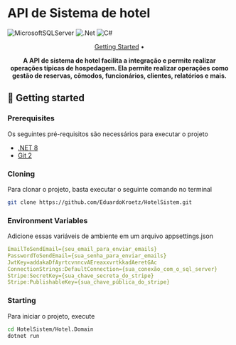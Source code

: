 
<h1> API de Sistema de hotel</h1>

![MicrosoftSQLServer](https://img.shields.io/badge/Microsoft%20SQL%20Server-CC2927?style=for-the-badge&logo=microsoft%20sql%20server&logoColor=white)
![.Net](https://img.shields.io/badge/.NET-5C2D91?style=for-the-badge&logo=.net&logoColor=white)
![C#](https://img.shields.io/badge/c%23-%23239120.svg?style=for-the-badge&logo=csharp&logoColor=white)

<p align="center">
   <a href="#started">Getting Started</a> • 
</p>

<p align="center">
  <b>A API de sistema de hotel facilita a integração e permite realizar operações típicas de hospedagem. Ela permite realizar operações como gestão de reservas, cômodos, funcionários, clientes, relatórios e mais.</b>
</p>

<h2 id="started">🚀 Getting started</h2>
<h3>Prerequisites</h3>
<p>Os seguintes pré-requisitos são necessários para executar o projeto</p>

- [.NET 8](https://dotnet.microsoft.com/pt-br/)
- [Git 2](https://github.com)

<h3 id="cloning">Cloning</h3>
<p>Para clonar o projeto, basta executar o seguinte comando no terminal</p>

```bash
git clone https://github.com/EduardoKroetz/HotelSistem.git
```

<h3 id="environments"> Environment Variables</h2>
<p>Adicione essas variáveis de ambiente em um arquivo appsettings.json</p>

```yaml
EmailToSendEmail={seu_email_para_enviar_emails}
PasswordToSendEmail={sua_senha_para_enviar_emails}
JwtKey=addakaDfAyrtcvnncvAEreaxxvrtkkadAeretGAc
ConnectionStrings:DefaultConnection={sua_conexão_com_o_sql_server}
Stripe:SecretKey={sua_chave_secreta_do_stripe}
Stripe:PublishableKey={sua_chave_pública_do_stripe}
```

<h3 id="start">Starting</h3>
<p>Para iniciar o projeto, execute</p>

```bash
cd HotelSistem/Hotel.Domain
dotnet run
```

